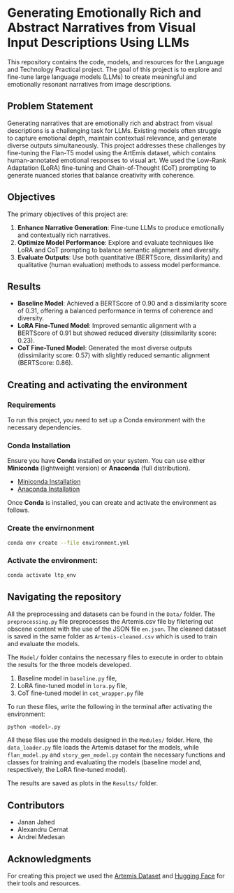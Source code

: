 # Generating Emotionally Rich and Abstract Narratives from Visual Input Descriptions Using LLMs

This repository contains the code, models, and resources for the Language and Technology Practical project. The goal of this project is to explore and fine-tune large language models (LLMs) to create meaningful and emotionally resonant narratives from image descriptions.

## Problem Statement

Generating narratives that are emotionally rich and abstract from visual descriptions is a challenging task for LLMs. Existing models often struggle to capture emotional depth, maintain contextual relevance, and generate diverse outputs simultaneously. This project addresses these challenges by fine-tuning the Flan-T5 model using the ArtEmis dataset, which contains human-annotated emotional responses to visual art. We used the Low-Rank Adaptation (LoRA) fine-tuning and Chain-of-Thought (CoT) prompting to generate nuanced stories that balance creativity with coherence.

## Objectives

The primary objectives of this project are:
1. **Enhance Narrative Generation**: Fine-tune LLMs to produce emotionally and contextually rich narratives.
2. **Optimize Model Performance**: Explore and evaluate techniques like LoRA and CoT prompting to balance semantic alignment and diversity.
3. **Evaluate Outputs**: Use both quantitative (BERTScore, dissimilarity) and qualitative (human evaluation) methods to assess model performance.

## Results

- **Baseline Model**: Achieved a BERTScore of 0.90 and a dissimilarity score of 0.31, offering a balanced performance in terms of coherence and diversity.
- **LoRA Fine-Tuned Model**: Improved semantic alignment with a BERTScore of 0.91 but showed reduced diversity (dissimilarity score: 0.23).
- **CoT Fine-Tuned Model**: Generated the most diverse outputs (dissimilarity score: 0.57) with slightly reduced semantic alignment (BERTScore: 0.86).


## Creating and activating the environment

### Requirements

To run this project, you need to set up a Conda environment with the necessary dependencies.

### Conda Installation

Ensure you have **Conda** installed on your system. You can use either **Miniconda** (lightweight version) or **Anaconda** (full distribution). 

- [Miniconda Installation](https://docs.conda.io/en/latest/miniconda.html)
- [Anaconda Installation](https://www.anaconda.com/products/distribution)

Once **Conda** is installed, you can create and activate the environment as follows.

### Create the envirnonment
``` bash
conda env create --file environment.yml
```

### Activate the environment:
``` bash
conda activate ltp_env
```

## Navigating the repository

All the preprocessing and datasets can be found in the `Data/` folder. The `preprocessing.py` file preprocesses the Artemis.csv file by filetering out obscene content with the use of the JSON file `en.json`. The cleaned dataset is saved in the same folder as `Artemis-cleaned.csv` which is used to train and evaluate the models.

The `Model/` folder contains the necessary files to execute in order to obtain the results for the three models developed.
1. Baseline model in `baseline.py` file,
2. LoRA fine-tuned model in `lora.py` file,
3. CoT fine-tuned model in `cot_wrapper.py` file

To run these files, write the following in the terminal after activating the environment:
``` bash
python <model>.py
```
All these files use the models designed in the `Modules/` folder. Here, the `data_loader.py` file loads the Artemis dataset for the models, while `flan_model.py` and `story_gen_model.py` contain the necessary functions and classes for training and evaluating the models (baseline model and, respectively, the LoRA fine-tuned model). 

The results are saved as plots in the `Results/` folder.

## Contributors

- Janan Jahed
- Alexandru Cernat
- Andrei Medesan

## Acknowledgments

For creating this project we used the [Artemis Dataset](https://www.artemisdataset.org) and [Hugging Face](https://huggingface.co/models) for their tools and resources.

